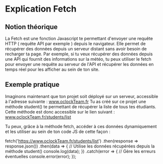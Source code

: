 # Explication Fetch #

## Notion théorique ## 

La Fetch est une fonction Javascript te permettant d'envoyer une requête HTTP ( requête API par exemple ) depuis le navigateur.
Elle permet de récupérer des données depuis un serveur distant sans avoir besoin de recharger ta page.
Par exemple, si tu veux récupérer des données depuis une API qui fournit des informations sur la météo, tu peux utiliser le fetch pour envoyer une requête au serveur de l'API et récupérer les données en temps réel pour les afficher au sein de ton site.

## Exemple pratique ##

Imaginons maintenant que ton projet soit déployé sur un serveur, accessible à l'adresse suivante : www.oclockTeam.fr
Tu as créé sur ce projet une méthode student() te permettant de récupérer la liste de tous tes étudiants.
Cette méthode est donc accessible sur le lien suivant : 
www.oclockTeam.fr/students/list

Tu peux, grâce à la méthode fetch, accéder à ces données dynamiquement et les utiliser au sein de ton code JS de cette façon :

fetch('https://www.oclockTeam.fr/students/list')
  .then(response => response.json())
  .then(data => {
    // Utilise les données récupérées depuis la méthode student()
    console.log(data);
  })
  .catch(error => {
    // Gère les erreurs éventuelles
    console.error(error);
  });